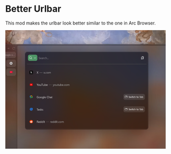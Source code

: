 # Better Urlbar

This mod makes the urlbar look better similar to the one in Arc Browser.

![image](./Better-Urlbar.png)